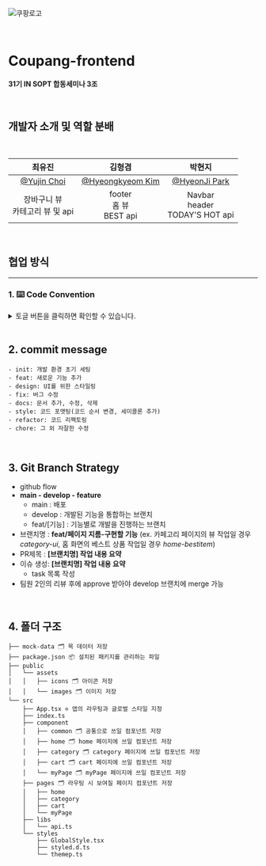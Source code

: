 ![쿠팡로고](https://user-images.githubusercontent.com/97586683/201509418-367ff770-16e7-4cba-a2b3-2ab50d67a88c.png)

<br/>

# Coupang-frontend

**31기 IN SOPT 합동세미나 3조**

<br/>

## 개발자 소개 및 역할 분배

<br/>
<center>

|                    최유진                     |                     김형겸                      |                   박현지                    |
| :-------------------------------------------: | :---------------------------------------------: | :-----------------------------------------: |
| [@Yujin Choi](https://github.com/choichoijin) | [@Hyeongkyeom Kim](https://github.com/Brokyeom) | [@HyeonJi Park](https://github.com/iamphj3) |
|      장바구니 뷰<br/>카테고리 뷰 및 api       |          footer<br/>홈 뷰<br/>BEST api          |    Navbar<br/>header<br/>TODAY'S HOT api    |

</center>

<br/>

## 협업 방식

---

### 1. ⌨️ Code Convention

<details>
<summary>토글 버튼을 클릭하면 확인할 수 있습니다.</summary>

- ESLint, prettier 사용
- 폴더명은 소문자로 시작
- Event handler 이름 : `on`으로 시작, 복잡한 네이밍의 경우 `handle~`
- 배열과 관련된 변수명은 `__List` (ex. reservationList)
- 변수, 함수 : Camel case 사용
- container와 wrapper 구분해서 사용하기
  `container`: <b>여러 개의 요소</b>를 감싸는 div.
  `wrapper`: <b>단일 요소</b>의 레이아웃을 위한 div.
- 함수
  - 함수명은 동사로 시작
  - `const 함수명 = () => {}` 형식으로 작성
- 컴포넌트
  - 컴포넌트를 정의한 파일 : Pascal case 사용
  - `function 컴포넌트명() {}` 형식으로 작성
- styled-components
  - 코드 하단에 작성
  - px 대신 rem 사용 (ex. 10px = 1rem)
  - 항상 맨 앞에 `St` 붙여주기
  - 최상단 태그 이름은 `St[컴포넌트명]`
    ```jsx
    function Home() {
      return <StHome>...</StHome>;
    }
    ```
  - 색상은 항상 아래처럼 ThemeProvider 활용해서 설정
    ```jsx
    button {
      background-color: ${(props) => props.theme.colors.blue01};
      color: ${(props) => props.theme.colors.gray700};
    }
    ```
- API 호출 함수 : api.ts에 작성하기
- 피그마에서 svg를 export해서 `src/assets/icons` 혹은 `src/assets/images`에 저장하고, `src/assets/index.js`에 아래처럼 추가해 사용
  ```js
  export { default as icSample } from './icons/ic_sample.svg';
  export { default as imgSample } from './images/img_sample.svg';
  ```
  </details>

<br/>

## 2. commit message

```
- init: 개발 환경 초기 세팅
- feat: 새로운 기능 추가
- design: UI를 위한 스타일링
- fix: 버그 수정
- docs: 문서 추가, 수정, 삭제
- style: 코드 포맷팅(코드 순서 변경, 세미콜론 추가)
- refactor: 코드 리팩토링
- chore: 그 외 자잘한 수정
```

<br/>

## 3. Git Branch Strategy

- github flow
- **main - develop - feature**
  - main : 배포
  - develop : 개발된 기능을 통합하는 브랜치
  - feat/[기능] : 기능별로 개발을 진행하는 브랜치
- 브랜치명 : **feat/페이지 지름-구현할 기능** (ex. 카페고리 페이지의 뷰 작업일 경우 _category-ui_, 홈 화면의 베스트 상품 작업일 경우 _home-bestitem_)
- PR제목 : **[브랜치명] 작업 내용 요약**
- 이슈 생성: **[브랜치명] 작업 내용 요약**
  - task 목록 작성
- 팀원 2인의 리뷰 후에 approve 받아야 develop 브랜치에 merge 가능

<br/>

## 4. 폴더 구조

```
├── mock-data 🗂 목 데이터 저장
├── package.json 📦 설치된 패키지를 관리하는 파일
├── public
│   └── assets
│   │   ├── icons 🗂 아이콘 저장
│   │   └── images 🗂 이미지 저장
└── src
    ├── App.tsx ✡️ 앱의 라우팅과 글로벌 스타일 지정
    ├── index.ts
    ├── component
    │   ├── common 🗂 공통으로 쓰일 컴포넌트 저장
    │   ├── home 🗂 home 페이지에 쓰일 컴포넌트 저장
    │   ├── category 🗂 category 페이지에 쓰일 컴포넌트 저장
    │   ├── cart 🗂 cart 페이지에 쓰일 컴포넌트 저장
    │   └── myPage 🗂 myPage 페이지에 쓰일 컴포넌트 저장
    ├── pages 🗂 라우팅 시 보여질 페이지 컴포넌트 저장
    │   ├── home
    │   ├── category
    │   ├── cart
    │   └── myPage
    ├── libs
    │   └── api.ts
    └── styles
        ├── GlobalStyle.tsx
        ├── styled.d.ts
        └── themep.ts
```
